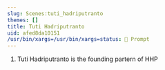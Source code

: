 ```yaml
---
slug: Scenes:tuti_hadriputranto
themes: []
title: Tuti Hadriputranto
uid: afed8da10151
/usr/bin/xargs=/usr/bin/xargs=status: 💬 Prompt
---
```

1. Tuti Hadriputranto is the founding partern of HHP
